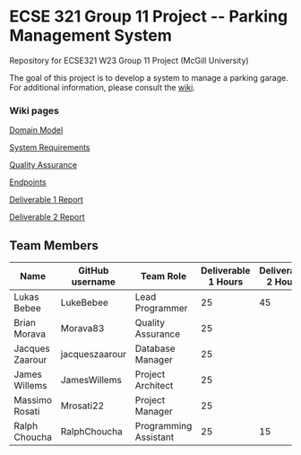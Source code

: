 # ECSE 321 Group 11 Project -- Parking Management System
Repository for ECSE321 W23 Group 11 Project (McGill University)

The goal of this project is to develop a system to manage a parking garage.
For additional information, please consult the [wiki](../../wiki/Home).


### Wiki pages

[Domain Model](../../wiki/Domain-Model)

[System Requirements](../../wiki/Requirements)

[Quality Assurance](../../wiki/Quality-Assurance)

[Endpoints](../../wiki/Endpoints)

[Deliverable 1 Report](../../wiki/Deliverable-1-Report)

[Deliverable 2 Report](../../wiki/Deliverable-2-Report)



## Team Members
| Name          | GitHub username | Team Role      | Deliverable 1 Hours | Deliverable 2 Hours | Deliverable 3 Hours |
| ------------- | --------------- | -------------- | ------------------- | ------------------- | ------------------- |
| Lukas Bebee   | LukeBebee       | Lead Programmer|        25           |          45         |                     |
| Brian Morava  | Morava83       |Quality Assurance|        25           |                     |                     |
|Jacques Zaarour| jacqueszaarour  |Database Manager|        25           |                     |                     |
| James Willems | JamesWillems   |Project Architect|        25           |                     |                     |
| Massimo Rosati| Mrosati22       | Project Manager|        25           |                     |                     |
| Ralph Choucha |RalphChoucha|Programming Assistant|        25           |          15         |                     |



